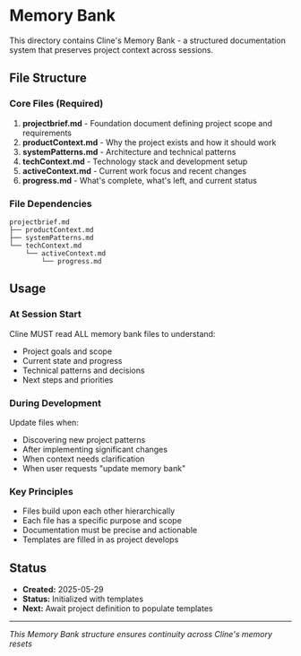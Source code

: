 # Memory Bank

This directory contains Cline's Memory Bank - a structured documentation system that preserves project context across sessions.

## File Structure

### Core Files (Required)
1. **projectbrief.md** - Foundation document defining project scope and requirements
2. **productContext.md** - Why the project exists and how it should work
3. **systemPatterns.md** - Architecture and technical patterns
4. **techContext.md** - Technology stack and development setup
5. **activeContext.md** - Current work focus and recent changes
6. **progress.md** - What's complete, what's left, and current status

### File Dependencies
```
projectbrief.md
├── productContext.md
├── systemPatterns.md
└── techContext.md
    └── activeContext.md
        └── progress.md
```

## Usage

### At Session Start
Cline MUST read ALL memory bank files to understand:
- Project goals and scope
- Current state and progress
- Technical patterns and decisions
- Next steps and priorities

### During Development
Update files when:
- Discovering new project patterns
- After implementing significant changes
- When context needs clarification
- When user requests "update memory bank"

### Key Principles
- Files build upon each other hierarchically
- Each file has a specific purpose and scope
- Documentation must be precise and actionable
- Templates are filled in as project develops

## Status
- **Created:** 2025-05-29
- **Status:** Initialized with templates
- **Next:** Await project definition to populate templates

---
*This Memory Bank structure ensures continuity across Cline's memory resets*
